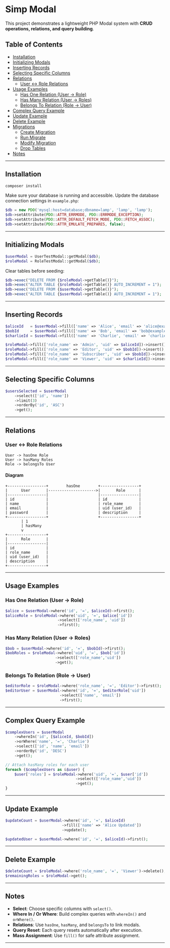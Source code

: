 # Simp Modal

This project demonstrates a lightweight PHP Modal system with **CRUD operations, relations, and query building**.

## Table of Contents

* [Installation](#installation)
* [Initializing Modals](docs/modal.md)
* [Inserting Records](docs/modal.md#inserting-records)
* [Selecting Specific Columns](docs/modal.md#selecting-specific-columns)
* [Relations](docs/modal.md#relations)
    * [User ↔ Role Relations](docs/modal.md#user-↔-role-relations)
* [Usage Examples](docs/modal.md#usage-examples)
    * [Has One Relation (User -> Role)](docs/modal.md#has-one-relation-user--role)
    * [Has Many Relation (User -> Roles)](docs/modal.md#has-many-relation-user--roles)
    * [Belongs To Relation (Role -> User)](docs/modal.md#belongs-to-relation-role--user)
* [Complex Query Example](docs/modal.md#complex-query-example)
* [Update Example](docs/modal.md#update-example)
* [Delete Example](docs/modal.md#delete-example)
* [Migrations](docs/migration.md)
    * [Create Migration](docs/migration.md#create-migration)
    * [Run Migrate](docs/migrate.md#run-migrate)
    * [Modify Migration](docs/modify.md#modify-migration)
    * [Drop Tables](docs/drop.md#drop-tables)
* [Notes](#notes)

---

## Installation

```bash
composer install
```

Make sure your database is running and accessible. Update the database connection settings in `example.php`:

```php
$db = new PDO('mysql:host=database;dbname=lamp', 'lamp', 'lamp');
$db->setAttribute(PDO::ATTR_ERRMODE, PDO::ERRMODE_EXCEPTION);
$db->setAttribute(PDO::ATTR_DEFAULT_FETCH_MODE, PDO::FETCH_ASSOC);
$db->setAttribute(PDO::ATTR_EMULATE_PREPARES, false);
```

---

## Initializing Modals

```php
$userModal = UserTestModal::getModal($db);
$roleModal = RoleTestModal::getModal($db);
```

Clear tables before seeding:

```php
$db->exec("DELETE FROM {$roleModal->getTable()}");
$db->exec("ALTER TABLE {$roleModal->getTable()} AUTO_INCREMENT = 1");
$db->exec("DELETE FROM {$userModal->getTable()}");
$db->exec("ALTER TABLE {$userModal->getTable()} AUTO_INCREMENT = 1");
```

---

## Inserting Records

```php
$aliceId   = $userModal->fill(['name' => 'Alice', 'email' => 'alice@example.com', 'password' => 'secret'])->insert();
$bobId     = $userModal->fill(['name' => 'Bob', 'email' => 'bob@example.com', 'password' => 'pass'])->insert();
$charlieId = $userModal->fill(['name' => 'Charlie', 'email' => 'charlie@example.com', 'password' => '1234'])->insert();

$roleModal->fill(['role_name' => 'Admin', 'uid' => $aliceId])->insert();
$roleModal->fill(['role_name' => 'Editor', 'uid' => $bobId])->insert();
$roleModal->fill(['role_name' => 'Subscriber', 'uid' => $bobId])->insert();
$roleModal->fill(['role_name' => 'Viewer', 'uid' => $charlieId])->insert();
```

---

## Selecting Specific Columns

```php
$usersSelected = $userModal
    ->select(['id', 'name'])
    ->limit(3)
    ->orderBy('id', 'ASC')
    ->get();
```

---

## Relations

### User ↔ Role Relations

```
User -> hasOne Role
User -> hasMany Roles
Role -> belongsTo User
```

#### Diagram

```text
+-----------------+        hasOne        +-----------------+
|      User       |--------------------->|       Role      |
|-----------------|                      |-----------------|
| id              |                      | id              |
| name            |                      | role_name       |
| email           |                      | uid (user_id)   |
| password        |                      | description     |
+-----------------+                      +-----------------+
       | 1
       | hasMany
       v
+-----------------+
|      Role       |
|-----------------|
| id              |
| role_name       |
| uid (user_id)   |
| description     |
+-----------------+
```

---

## Usage Examples

### Has One Relation (User -> Role)

```php
$alice = $userModal->where('id', '=', $aliceId)->first();
$aliceRole = $roleModal->where('uid', '=', $alice['id'])
                       ->select(['role_name', 'uid'])
                       ->first();
```

### Has Many Relation (User -> Roles)

```php
$bob = $userModal->where('id', '=', $bobId)->first();
$bobRoles = $roleModal->where('uid', '=', $bob['id'])
                      ->select(['role_name','uid'])
                      ->get();
```

### Belongs To Relation (Role -> User)

```php
$editorRole = $roleModal->where('role_name', '=', 'Editor')->first();
$editorUser = $userModal->where('id', '=', $editorRole['uid'])
                        ->select(['name', 'email'])
                        ->first();
```

---

## Complex Query Example

```php
$complexUsers = $userModal
    ->whereIn('id', [$aliceId, $bobId])
    ->orWhere('name', '=', 'Charlie')
    ->select(['id', 'name', 'email'])
    ->orderBy('id', 'DESC')
    ->get();

// Attach hasMany roles for each user
foreach ($complexUsers as &$user) {
    $user['roles'] = $roleModal->where('uid', '=', $user['id'])
                               ->select(['role_name','uid'])
                               ->get();
}
```

---

## Update Example

```php
$updateCount = $userModal->where('id', '=', $aliceId)
                         ->fill(['name' => 'Alice Updated'])
                         ->update();

$updatedUser = $userModal->where('id', '=', $aliceId)->first();
```

---

## Delete Example

```php
$deleteCount = $roleModal->where('role_name', '=', 'Viewer')->delete();
$remainingRoles = $roleModal->get();
```

---

## Notes

* **Select**: Choose specific columns with `select()`.
* **Where In / Or Where**: Build complex queries with `whereIn()` and `orWhere()`.
* **Relations**: Use `hasOne`, `hasMany`, and `belongsTo` to link modals.
* **Query Reset**: Each query resets automatically after execution.
* **Mass Assignment**: Use `fill()` for safe attribute assignment.

---
